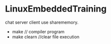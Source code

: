 # LinuxEmbeddedTraining
chat server client use sharememory.
- make // compiler program
- make clearn //clear file execution
